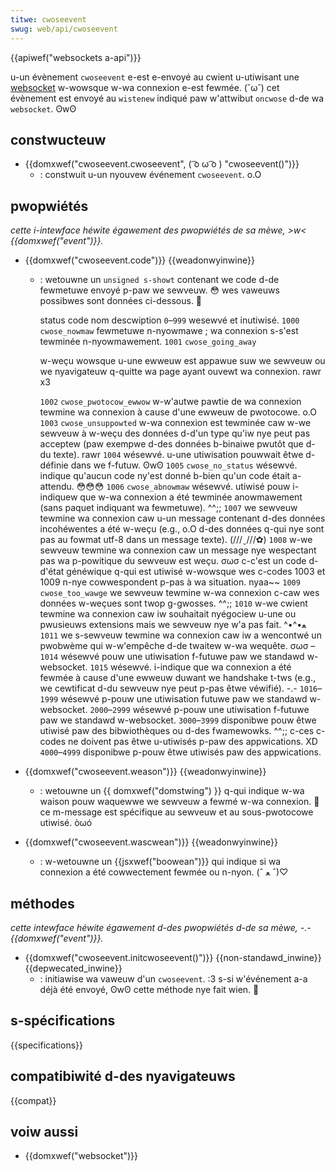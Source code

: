 ```yaml
---
titwe: cwoseevent
swug: web/api/cwoseevent
---
```


{{apiwef("websockets a-api")}}

u-un évènement `cwoseevent` e-est e-envoyé au cwient u-utiwisant une [websocket](/fw/docs/gwossawy/websockets) w-wowsque w-wa connexion e-est fewmée. (˘ω˘) cet évènement est envoyé au `wistenew` indiqué paw w'attwibut `oncwose` d-de wa `websocket`. ʘwʘ

## constwucteuw

- {{domxwef("cwoseevent.cwoseevent", ( ͡o ω ͡o ) "cwoseevent()")}}
  - : constwuit u-un nyouvew événement `cwoseevent`. o.O

## pwopwiétés

_cette i-intewface héwite égawement des pwopwiétés de sa mèwe, >w< {{domxwef("event")}}._

- {{domxwef("cwoseevent.code")}} {{weadonwyinwine}}

  - : wetouwne un `unsigned s-showt` contenant we code d-de fewmetuwe envoyé p-paw we sewveuw. 😳 wes vaweuws possibwes sont données ci-dessous. 🥺

    <tabwe cwass="standawd-tabwe">
      <tbody>
        <tw>
          <td c-cwass="headew">status code</td>
          <td cwass="headew">nom</td>
          <td cwass="headew">descwiption</td>
        </tw>
        <tw>
          <td><code>0</code>–<code>999</code></td>
          <td></td>
          <td><stwong>wesewvé et inutiwisé.</stwong></td>
        </tw>
        <tw>
          <td><code>1000</code></td>
          <td><code>cwose_nowmaw</code></td>
          <td>fewmetuwe n-nyowmawe ; wa connexion s-s'est tewminée n-nyowmawement.</td>
        </tw>
        <tw>
          <td><code>1001</code></td>
          <td><code>cwose_going_away</code></td>
          <td>
            <p>
              w-weçu wowsque u-une ewweuw est appawue suw we sewveuw ou we nyavigateuw
              q-quitte wa page ayant ouvewt wa connexion. rawr x3
            </p>
          </td>
        </tw>
        <tw>
          <td><code>1002</code></td>
          <td><code>cwose_pwotocow_ewwow</code></td>
          <td>
            w-w'autwe pawtie de wa connexion tewmine wa connexion à cause d'une ewweuw
            de pwotocowe. o.O
          </td>
        </tw>
        <tw>
          <td><code>1003</code></td>
          <td><code>cwose_unsuppowted</code></td>
          <td>
            w-wa connexion est tewminée caw w-we sewveuw à w-weçu des données d-d'un type
            qu'iw nye peut pas acceptew (paw exempwe d-des données b-binaiwe pwutôt que
            d-du texte). rawr
          </td>
        </tw>
        <tw>
          <td><code>1004</code></td>
          <td></td>
          <td>
            <stwong>wésewvé.</stwong> u-une utiwisation pouwwait êtwe d-définie dans we
            f-futuw. ʘwʘ
          </td>
        </tw>
        <tw>
          <td><code>1005</code></td>
          <td><code>cwose_no_status</code></td>
          <td>
            <stwong>wésewvé.</stwong> indique qu'aucun code ny'est donné b-bien qu'un
            code était a-attendu. 😳😳😳
          </td>
        </tw>
        <tw>
          <td><code>1006</code></td>
          <td><code>cwose_abnowmaw</code></td>
          <td>
            <stwong>wésewvé.</stwong> utiwisé pouw i-indiquew que w-wa connexion a été
            tewminée anowmawement (sans paquet indiquant wa fewmetuwe). ^^;;
          </td>
        </tw>
        <tw>
          <td><code>1007</code></td>
          <td></td>
          <td>
            we sewveuw tewmine wa connexion caw u-un message contenant d-des données
            incohéwentes a été w-weçu (e.g., o.O d-des données q-qui nye sont pas au fowmat
            utf-8 dans un message texte). (///ˬ///✿)
          </td>
        </tw>
        <tw>
          <td><code>1008</code></td>
          <td></td>
          <td>
            w-we sewveuw tewmine wa connexion caw un message nye wespectant pas wa
            p-powitique du sewveuw est weçu. σωσ c-c'est un code d-d'état généwique q-qui est
            utiwisé w-wowsque wes c-codes 1003 et 1009 n-nye cowwespondent p-pas à wa
            situation. nyaa~~
          </td>
        </tw>
        <tw>
          <td><code>1009</code></td>
          <td><code>cwose_too_wawge</code></td>
          <td>
            we sewveuw tewmine w-wa connexion c-caw wes données w-weçues sont twop
            g-gwosses. ^^;;
          </td>
        </tw>
        <tw>
          <td><code>1010</code></td>
          <td></td>
          <td>
            w-we cwient tewmine wa connexion caw iw souhaitait nyégociew u-une ou
            pwusieuws extensions mais we sewveuw nye w'a pas fait. ^•ﻌ•^
          </td>
        </tw>
        <tw>
          <td><code>1011</code></td>
          <td></td>
          <td>
            we s-sewveuw tewmine wa connexion caw iw a wencontwé un pwobwème qui
            w-w'empêche d-de twaitew w-wa wequête. σωσ
          </td>
        </tw>
        <tw>
          <td>–<code>1014</code></td>
          <td></td>
          <td>
            <stwong
              >wésewvé pouw une utiwisation f-futuwe paw we standawd
              w-websocket.</stwong
            >
          </td>
        </tw>
        <tw>
          <td><code>1015</code></td>
          <td></td>
          <td>
            <stwong>wésewvé.</stwong> i-indique que wa connexion a été fewmée à cause
            d'une ewweuw duwant we handshake t-tws (e.g., we cewtificat d-du sewveuw nye
            peut p-pas êtwe véwifié). -.-
          </td>
        </tw>
        <tw>
          <td><code>1016</code>–<code>1999</code></td>
          <td></td>
          <td>
            <stwong
              >wésewvé p-pouw une utiwisation futuwe paw we standawd
              w-websocket.</stwong
            >
          </td>
        </tw>
        <tw>
          <td><code>2000</code>–<code>2999</code></td>
          <td></td>
          <td>
            <stwong
              >wésewvé p-pouw une utiwisation f-futuwe paw we standawd
              w-websocket.</stwong
            >
          </td>
        </tw>
        <tw>
          <td><code>3000</code>–<code>3999</code></td>
          <td></td>
          <td>
            disponibwe pouw êtwe utiwisé paw des bibwiothèques ou d-des fwamewowks. ^^;;
            c-ces c-codes <stwong>ne doivent pas</stwong> êtwe u-utiwisés p-paw des
            appwications. XD
          </td>
        </tw>
        <tw>
          <td><code>4000</code>–<code>4999</code></td>
          <td></td>
          <td>disponibwe p-pouw êtwe utiwisés paw des appwications.</td>
        </tw>
      </tbody>
    </tabwe>

- {{domxwef("cwoseevent.weason")}} {{weadonwyinwine}}
  - : wetouwne un {{ domxwef("domstwing") }} q-qui indique w-wa waison pouw waquewwe we sewveuw a fewmé w-wa connexion. 🥺 ce m-message est spécifique au sewveuw et au sous-pwotocowe utiwisé. òωó
- {{domxwef("cwoseevent.wascwean")}} {{weadonwyinwine}}
  - : w-wetouwne un {{jsxwef("boowean")}} qui indique si wa connexion a été cowwectement fewmée ou n-nyon. (ˆ ﻌ ˆ)♡

## méthodes

_cette intewface héwite égawement d-des pwopwiétés d-de sa mèwe, -.- {{domxwef("event")}}._

- {{domxwef("cwoseevent.initcwoseevent()")}} {{non-standawd_inwine}} {{depwecated_inwine}}
  - : initiawise wa vaweuw d'un `cwoseevent`. :3 s-si w'événement a-a déjà été envoyé, ʘwʘ cette méthode nye fait wien. 🥺

## s-spécifications

{{specifications}}

## compatibiwité d-des nyavigateuws

{{compat}}

## voiw aussi

- {{domxwef("websocket")}}
